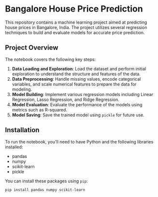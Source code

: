 # Bangalore House Price Prediction

This repository contains a machine learning project aimed at predicting house prices in Bangalore, India. The project utilizes several regression techniques to build and evaluate models for accurate price prediction.

## Project Overview

The notebook covers the following key steps:

1. **Data Loading and Exploration**: Load the dataset and perform initial exploration to understand the structure and features of the data.
2. **Data Preprocessing**: Handle missing values, encode categorical variables, and scale numerical features to prepare the data for modeling.
3. **Model Building**: Implement various regression models including Linear Regression, Lasso Regression, and Ridge Regression.
4. **Model Evaluation**: Evaluate the performance of the models using metrics such as R-squared.
5. **Model Saving**: Save the trained model using `pickle` for future use.

## Installation

To run the notebook, you'll need to have Python and the following libraries installed:

- pandas
- numpy
- scikit-learn
- pickle

You can install these packages using `pip`:

```bash
pip install pandas numpy scikit-learn
